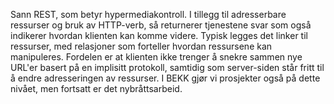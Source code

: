 Sann REST, som betyr hypermediakontroll. I tillegg til adresserbare ressurser og bruk av HTTP-verb, så returnerer tjenestene svar som også indikerer hvordan klienten kan komme videre. Typisk legges det linker til ressurser, med relasjoner som forteller hvordan ressursene kan manipuleres. Fordelen er at klienten ikke trenger å snekre sammen nye URL'er basert på en implisitt protokoll, samtidig som server-siden står fritt til å endre adresseringen av ressurser. I BEKK gjør vi prosjekter også på dette nivået, men fortsatt er det nybråttsarbeid.